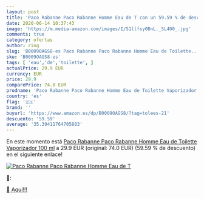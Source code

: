 ```yaml
---
layout: post
title: 'Paco Rabanne Paco Rabanne Homme Eau de T con un 59.59 % de descuento'
date: 2020-06-14 10:37:43
image: 'https://m.media-amazon.com/images/I/51llfsy0BnL._SL400_.jpg'
comments: true
category: ofertas
author: ring
slug: 'B0009OAGS8-es Paco Rabanne Paco Rabanne Homme Eau de Toilette...'
sku: 'B0009OAGS8-es'
tags: [ 'eau','de','toilette', ]
actualPrice: 29.9 EUR
currency: EUR
price: 29.9
comparePrice: 74.0 EUR
prodname: 'Paco Rabanne Paco Rabanne Homme Eau de Toilette Vaporizador 100 ml'
country: 'es'
flag: '🇪🇸'
brand: ''
buyurl: 'https://www.amazon.es/dp/B0009OAGS8/?tag=tolees-21'
descuento: '59.59'
average: '35.39411764705883'
---
```


En este momento está [Paco Rabanne Paco Rabanne Homme Eau de Toilette Vaporizador 100 ml](https://www.amazon.es/dp/B0009OAGS8/?tag=tolees-21) a 29.9 EUR (original: 74.0 EUR) (59.59 %  de descuento) en el siguiente enlace!

[![Paco Rabanne Paco Rabanne Homme Eau de T](https://m.media-amazon.com/images/I/51llfsy0BnL._SL400_.jpg)](https://www.amazon.es/dp/B0009OAGS8/?tag=tolees-21)

🔎:


[🛒 Aquí!!!](https://www.amazon.es/dp/B0009OAGS8/?tag=tolees-21)
